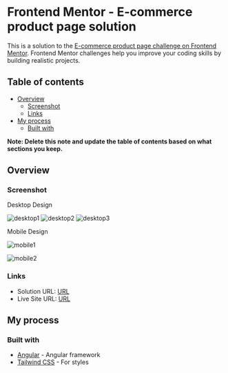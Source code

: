 # Frontend Mentor - E-commerce product page solution

This is a solution to the [E-commerce product page challenge on Frontend Mentor](https://www.frontendmentor.io/challenges/ecommerce-product-page-UPsZ9MJp6). Frontend Mentor challenges help you improve your coding skills by building realistic projects.

## Table of contents

- [Overview](#overview)
  - [Screenshot](#screenshot)
  - [Links](#links)
- [My process](#my-process)
  - [Built with](#built-with)

**Note: Delete this note and update the table of contents based on what sections you keep.**

## Overview

### Screenshot

Desktop Design

![desktop1](https://github.com/Mohammed-Mounir/ecommerce-product-page/assets/10738474/6d79cbed-563b-47e7-a600-d713294a26d2)
![desktop2](https://github.com/Mohammed-Mounir/ecommerce-product-page/assets/10738474/095264c8-6288-43fc-b059-8c0b8ea48976)
![desktop3](https://github.com/Mohammed-Mounir/ecommerce-product-page/assets/10738474/5d72a233-9246-44a8-99a8-43d158b3e238)

Mobile Design

![mobile1](https://github.com/Mohammed-Mounir/ecommerce-product-page/assets/10738474/128af1b3-0f0d-41fe-85ef-4892175aa217)

![mobile2](https://github.com/Mohammed-Mounir/ecommerce-product-page/assets/10738474/cc2c4ec2-66a8-4c4a-9acc-16b120ec9b02)

### Links

- Solution URL: [URL](https://github.com/Mohammed-Mounir/ecommerce-product-page)
- Live Site URL: [URL](https://mohammed-mounir.github.io/ecommerce-product-page/)

## My process

### Built with

- [Angular](https://angular.dev/) - Angular framework
- [Tailwind CSS](https://tailwindcss.com/) - For styles
